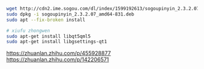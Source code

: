 

```bash
wget http://cdn2.ime.sogou.com/dl/index/1599192613/sogoupinyin_2.3.2.07_amd64-831.deb?st=VVM9-J0WNzn_f8e_mK_TdQ&e=1602825109&fn=sogoupinyin_2.3.2.07_amd64-831.deb
sudo dpkg -i sogoupinyin_2.3.2.07_amd64-831.deb
sudo apt --fix-broken install

# xiufu zhongwen
sudo apt-get install libqt5qml5
sudo apt-get install libgsettings-qt1
```
https://zhuanlan.zhihu.com/p/455928877
https://zhuanlan.zhihu.com/p/142206571
